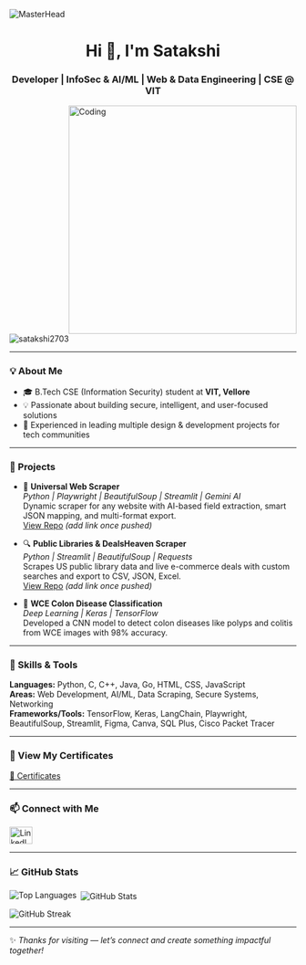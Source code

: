 ![MasterHead](https://sukhbinder.wordpress.com/wp-content/uploads/2022/01/snow_banner_o.gif)

<h1 align="center">Hi 👋, I'm Satakshi</h1>
<h3 align="center">Developer | InfoSec & AI/ML | Web & Data Engineering | CSE @ VIT</h3>

<img align="right" alt="Coding" width="400" src="https://miro.medium.com/v2/resize:fit:1400/1*qdAW1TjCN57h1lbuuzvchg.gif">

<p align="left">
  <img src="https://komarev.com/ghpvc/?username=satakshi2703&label=Profile%20views&color=0e75b6&style=flat" alt="satakshi2703" />
</p>

---

### 💡 About Me

- 🎓 B.Tech CSE (Information Security) student at **VIT, Vellore**
- 💡 Passionate about building secure, intelligent, and user-focused solutions
- 🧩 Experienced in leading multiple design & development projects for tech communities

---

### 📌 Projects

- 🚀 **Universal Web Scraper**  
  *Python | Playwright | BeautifulSoup | Streamlit | Gemini AI*  
  Dynamic scraper for any website with AI-based field extraction, smart JSON mapping, and multi-format export.  
  [View Repo](https://github.com/Satakshi2703/universal-ai-web-scraper) *(add link once pushed)*

- 🔍 **Public Libraries & DealsHeaven Scraper**  
  *Python | Streamlit | BeautifulSoup | Requests*  
  Scrapes US public library data and live e-commerce deals with custom searches and export to CSV, JSON, Excel.  
  [View Repo](https://github.com/Satakshi2703/streamlit-data-scraper) *(add link once pushed)*

- 🧬 **WCE Colon Disease Classification**  
  *Deep Learning | Keras | TensorFlow*  
  Developed a CNN model to detect colon diseases like polyps and colitis from WCE images with 98% accuracy.

---

### 🧩 Skills & Tools

**Languages:** Python, C, C++, Java, Go, HTML, CSS, JavaScript  
**Areas:** Web Development, AI/ML, Data Scraping, Secure Systems, Networking  
**Frameworks/Tools:** TensorFlow, Keras, LangChain, Playwright, BeautifulSoup, Streamlit, Figma, Canva, SQL Plus, Cisco Packet Tracer

---

### 📜 View My Certificates

[📂 Certificates](https://drive.google.com/drive/folders/1-yoGOq8wFaIKjoEKUvNEtMQpNj-aktLC?usp=drive_link)

---

### 📫 Connect with Me

<a href="https://www.linkedin.com/in/satakshi-13419524a/" target="blank">
  <img align="center" src="https://raw.githubusercontent.com/rahuldkjain/github-profile-readme-generator/master/src/images/icons/Social/linked-in-alt.svg" alt="LinkedIn" height="30" width="40" />
</a>

---

### 📈 GitHub Stats

<p>
  <img align="left" src="https://github-readme-stats.vercel.app/api/top-langs?username=satakshi2703&show_icons=true&locale=en&layout=compact" alt="Top Languages" />
</p>

<p>&nbsp;<img align="center" src="https://github-readme-stats.vercel.app/api?username=satakshi2703&show_icons=true&locale=en" alt="GitHub Stats" /></p>

<p><img align="center" src="https://github-readme-streak-stats.herokuapp.com/?user=satakshi2703&" alt="GitHub Streak" /></p>

---

✨ *Thanks for visiting — let’s connect and create something impactful together!*
